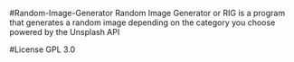 #Random-Image-Generator
Random Image Generator or RIG is a program that generates a random image depending on the category you choose powered by the Unsplash API 

#License 
GPL 3.0
